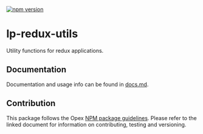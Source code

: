 [![npm version](https://badge.fury.io/js/%40launchpadlab%2Flp-redux-utils.svg)](https://badge.fury.io/js/%40launchpadlab%2Flp-redux-utils)

# lp-redux-utils
Utility functions for redux applications.

## Documentation 
Documentation and usage info can be found in [docs.md](docs.md).

## Contribution
This package follows the Opex [NPM package guidelines](https://github.com/LaunchPadLab/opex/blob/master/gists/npm-package-guidelines.md). Please refer to the linked document for information on contributing, testing and versioning.
